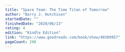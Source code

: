 ```yaml
---
title: "Space Team: The Time Titan of Tomorrow"
author: "Barry J. Hutchison"
startedDate: ""
finishedDate: "2020/06/13"
rating: 4
edition: "Kindle Edition"
link: "https://www.goodreads.com/book/show/40309957"
pageCount: 298
---
```



